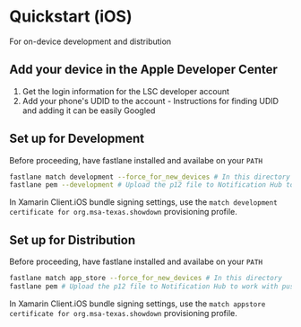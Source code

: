 # Quickstart (iOS)
For on-device development and distribution

## Add your device in the Apple Developer Center
1. Get the login information for the LSC developer account
2. Add your phone's UDID to the account - Instructions for finding UDID and adding it can be easily Googled

## Set up for Development
Before proceeding, have fastlane installed and availabe on your ```PATH```
```bash
fastlane match development --force_for_new_devices # In this directory
fastlane pem --development # Upload the p12 file to Notification Hub to work with push notifications sandbox
```

In Xamarin Client.iOS bundle signing settings, use the ```match development certificate for org.msa-texas.showdown``` 
provisioning profile.

## Set up for Distribution
Before proceeding, have fastlane installed and availabe on your ```PATH```
```bash
fastlane match app_store --force_for_new_devices # In this directory
fastlane pem # Upload the p12 file to Notification Hub to work with push notifications production
```

In Xamarin Client.iOS bundle signing settings, use the ```match appstore certificate for org.msa-texas.showdown``` 
provisioning profile.

